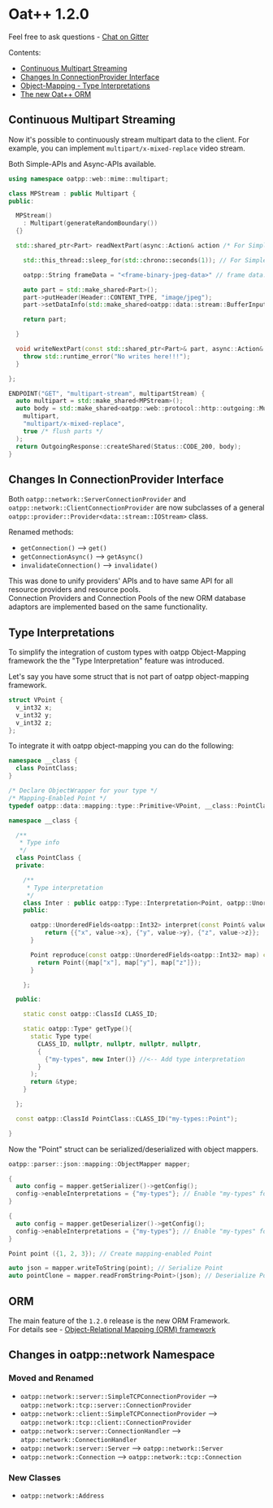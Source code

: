 # Oat++ 1.2.0

Feel free to ask questions - [Chat on Gitter](https://gitter.im/oatpp-framework/Lobby)

Contents:

- [Continuous Multipart Streaming](#continuous-multipart-streaming)
- [Changes In ConnectionProvider Interface](#changes-in-connectionprovider-interface)
- [Object-Mapping - Type Interpretations](#type-interpretations)
- [The new Oat++ ORM](#orm)

## Continuous Multipart Streaming

Now it's possible to continuously stream multipart data to the client. 
For example, you can implement `multipart/x-mixed-replace` video stream.

Both Simple-APIs and Async-APIs available.

```cpp
using namespace oatpp::web::mime::multipart;

class MPStream : public Multipart {
public:

  MPStream()
    : Multipart(generateRandomBoundary())
  {}

  std::shared_ptr<Part> readNextPart(async::Action& action /* For Simple-API action is ignored */) override {

    std::this_thread::sleep_for(std::chrono::seconds(1)); // For Simple-API you may sleep just like that

    oatpp::String frameData = "<frame-binary-jpeg-data>" // frame data. One jpeg image.

    auto part = std::make_shared<Part>();
    part->putHeader(Header::CONTENT_TYPE, "image/jpeg");
    part->setDataInfo(std::make_shared<oatpp::data::stream::BufferInputStream>(frameData));

    return part;

  }

  void writeNextPart(const std::shared_ptr<Part>& part, async::Action& action) override {
    throw std::runtime_error("No writes here!!!");
  }

};

ENDPOINT("GET", "multipart-stream", multipartStream) {
  auto multipart = std::make_shared<MPStream>();
  auto body = std::make_shared<oatpp::web::protocol::http::outgoing::MultipartBody>(
    multipart,
    "multipart/x-mixed-replace",
    true /* flush parts */
  );
  return OutgoingResponse::createShared(Status::CODE_200, body);
}
```

## Changes In ConnectionProvider Interface

Both `oatpp::network::ServerConnectionProvider` and `oatpp::network::ClientConnectionProvider` 
are now subclasses of a general `oatpp::provider::Provider<data::stream::IOStream>` class.

Renamed methods:

- `getConnection()` --> `get()`
- `getConnectionAsync()` --> `getAsync()`
- `invalidateConnection()` --> `invalidate()`

This was done to unify providers' APIs and to have same API for all resource providers and resource pools.  
Connection Providers and Connection Pools of the new ORM database adaptors are implemented based on the same functionality.

## Type Interpretations

To simplify the integration of custom types with oatpp Object-Mapping framework the the "Type Interpretation" feature was introduced.

Let's say you have some struct that is not part of oatpp object-mapping framework.

```cpp
struct VPoint {
  v_int32 x;
  v_int32 y;
  v_int32 z;
};
```

To integrate it with oatpp object-mapping you can do the following:

```cpp
namespace __class {
  class PointClass;
}

/* Declare ObjectWrapper for your type */
/* Mapping-Enabled Point */
typedef oatpp::data::mapping::type::Primitive<VPoint, __class::PointClass> Point;

namespace __class {

  /**
   * Type info
   */
  class PointClass {
  private:

    /**
     * Type interpretation
     */
    class Inter : public oatpp::Type::Interpretation<Point, oatpp::UnorderedFields<oatpp::Int32>>  {
    public:

      oatpp::UnorderedFields<oatpp::Int32> interpret(const Point& value) const override {
          return {{"x", value->x}, {"y", value->y}, {"z", value->z}};
      }

      Point reproduce(const oatpp::UnorderedFields<oatpp::Int32> map) const override {
        return Point({map["x"], map["y"], map["z"]});
      }

    };

  public:

    static const oatpp::ClassId CLASS_ID;

    static oatpp::Type* getType(){
      static Type type(
        CLASS_ID, nullptr, nullptr, nullptr, nullptr,
        {
          {"my-types", new Inter()} //<-- Add type interpretation
        }
      );
      return &type;
    }

  };

  const oatpp::ClassId PointClass::CLASS_ID("my-types::Point");

}
```

Now the "Point" struct can be serialized/deserialized with object mappers.

```cpp
oatpp::parser::json::mapping::ObjectMapper mapper;

{
  auto config = mapper.getSerializer()->getConfig();
  config->enableInterpretations = {"my-types"}; // Enable "my-types" for serializer
}

{
  auto config = mapper.getDeserializer()->getConfig();
  config->enableInterpretations = {"my-types"}; // Enable "my-types" for deserializer
}

Point point ({1, 2, 3}); // Create mapping-enabled Point

auto json = mapper.writeToString(point); // Serialize Point
auto pointClone = mapper.readFromString<Point>(json); // Deserialize Point
```

## ORM

The main feature of the `1.2.0` release is the new ORM Framework.  
For details see - [Object-Relational Mapping (ORM) framework](https://oatpp.io/docs/components/orm/)

## Changes in oatpp::network Namespace

### Moved and Renamed

- `oatpp::network::server::SimpleTCPConnectionProvider` --> `oatpp::network::tcp::server::ConnectionProvider`
- `oatpp::network::client::SimpleTCPConnectionProvider` --> `oatpp::network::tcp::client::ConnectionProvider`
- `oatpp::network::server::ConnectionHandler` --> `atpp::network::ConnectionHandler`
- `oatpp::network::server::Server` --> `oatpp::network::Server`
- `oatpp::network::Connection` --> `oatpp::network::tcp::Connection`

### New Classes

- `oatpp::network::Address`

